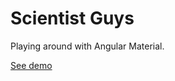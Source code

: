 # Scientist Guys

Playing around with Angular Material.

[See demo](http://www.kyleuhan.com/dev32/)



